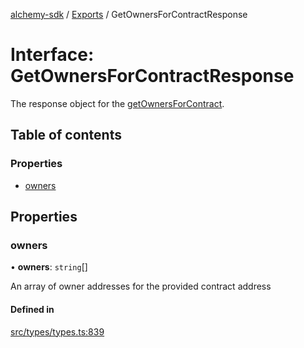 [alchemy-sdk](../README.md) / [Exports](../modules.md) / GetOwnersForContractResponse

# Interface: GetOwnersForContractResponse

The response object for the [getOwnersForContract](../classes/NftNamespace.md#getownersforcontract).

## Table of contents

### Properties

- [owners](GetOwnersForContractResponse.md#owners)

## Properties

### owners

• **owners**: `string`[]

An array of owner addresses for the provided contract address

#### Defined in

[src/types/types.ts:839](https://github.com/alchemyplatform/alchemy-sdk-js/blob/a162d40/src/types/types.ts#L839)
